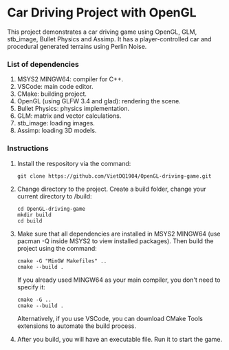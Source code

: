 # Car Driving Project with OpenGL #

This project demonstrates a car driving game using OpenGL, GLM, stb_image, Bullet Physics and Assimp. It has a 
player-controlled car and procedural generated terrains using Perlin Noise.

<a name="dependencies"></a>

### List of dependencies ###

   1. MSYS2 MINGW64: compiler for C++. 
   2. VSCode: main code editor.
   3. CMake: building project.
   4. OpenGL (using GLFW 3.4 and glad): rendering the scene.
   5. Bullet Physics: physics implementation.
   6. GLM: matrix and vector calculations.
   7. stb_image: loading images. 
   8. Assimp: loading 3D models.

<a name = "instructions"></a>

### Instructions ###
   1. Install the respository via the command:
      ```
      git clone https://github.com/VietDQ1904/OpenGL-driving-game.git
      ```
   
   2. Change directory to the project. Create a build folder, change your current directory to /build:
      ```
      cd OpenGL-driving-game
      mkdir build
      cd build
      ```
   
   3. Make sure that all dependencies are installed in MSYS2 MINGW64 (use pacman -Q inside MSYS2 to view installed
   packages). Then build the project using the command: 

      ```
      cmake -G "MinGW Makefiles" ..
      cmake --build .
      ```

      If you already used MINGW64 as your main compiler, you don't need to specify it:

      ```
      cmake -G ..
      cmake --build .
      ```

      Alternatively, if you use VSCode, you can download CMake Tools extensions to automate the build process.
   
   4. After you build, you will have an executable file. Run it to start the game.
   
   






